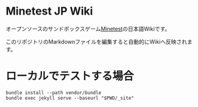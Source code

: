 # Minetest JP Wiki

オープンソースのサンドボックスゲーム[Minetest](https://www.minetest.net)の日本語Wikiです。

このリポジトリのMarkdownファイルを編集すると自動的にWikiへ反映されます。

# ローカルでテストする場合

```
bundle install --path vendor/bundle
bundle exec jekyll serve --baseurl "$PWD/_site"
```

